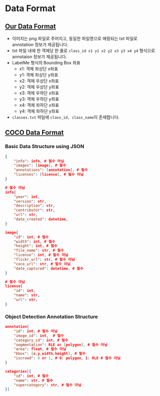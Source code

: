 # Data Format

## [Our Data Format](https://dacon.io/competitions/official/236107/data)

- 이미지는 png 파일로 주어지고, 동일한 파일명으로 매핑되는 txt 파일로 annotation 정보가 제공됩니다.
- txt 파일 내에 한 객체당 한 줄로 ```class_id x1 y1 x2 y2 x3 y3 x4 y4``` 형식으로 annotaion 정보가 제공됩니다.
- LabelMe 형식의 Bounding Box 좌표
    - x1: 객체 좌상단 x좌표
    - y1: 객체 좌상단 y좌표
    - x2: 객체 우상단 x좌표
    - y2: 객체 우상단 y좌표
    - x3: 객체 우하단 x좌표
    - y3: 객체 우하단 y좌표
    - x4: 객체 좌하단 x좌표
    - y4: 객체 좌하단 y좌표
- ```classes.txt``` 파일에 ```class_id, class_name```이 존재합니다.

## [COCO Data Format](https://cocodataset.org/#format-data)

### Basic Data Structure using JSON

```json
{
    "info": info, # 필수 아님
    "images": [image], # 필수
    "annotations": [annotation], # 필수
    "licenses": [license], # 필수 아님
}

# 필수 아님
info{
    "year": int, 
    "version": str, 
    "description": str, 
    "contributor": str, 
    "url": str, 
    "date_created": datetime,
}

image{
    "id": int, # 필수
    "width": int, # 필수
    "height": int, # 필수
    "file_name": str, # 필수
    "license": int, # 필수 아님
    "flickr_url": str, # 필수 아님
    "coco_url": str, # 필수 아님
    "date_captured": datetime, # 필수
}

# 필수 아님
license{
    "id": int, 
    "name": str, 
    "url": str,
}
```

### Object Detection Annotation Structure

```json
annotation{
    "id": int, # 필수 아님
    "image_id": int,  # 필수
    "category_id": int, # 필수
    "segmentation": RLE or [polygon], # 필수 아님
    "area": float, # 필수 아님
    "bbox": [x,y,width,height], # 필수 
    "iscrowd": 0 or 1, # 0: polygon, 1: RLE # 필수 아님
}

categories[{
    "id": int, # 필수
    "name": str, # 필수
    "supercategory": str, # 필수 아님
}]
```